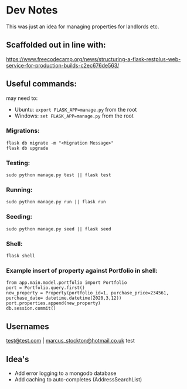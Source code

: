 # Dev Notes
This was just an idea for managing properties for landlords etc.

## Scaffolded out in line with:
https://www.freecodecamp.org/news/structuring-a-flask-restplus-web-service-for-production-builds-c2ec676de563/

## Useful commands:
may need to:
* Ubuntu: ``export FLASK_APP=manage.py`` from the root
* Windows: ``set FLASK_APP=manage.py`` from the root

### Migrations:
    flask db migrate -m "<Migration Message>"
    flask db upgrade

### Testing:
    sudo python manage.py test || flask test

### Running:
    sudo python manage.py run || flask run

### Seeding:
    sudo python manage.py seed || flask seed

### Shell:
    flask shell

### Example insert of property against Portfolio in shell:
    from app.main.model.portfolio import Portfolio
    port = Portfolio.query.first()
    new_property = Property(portfolio_id=1, purchase_price=234561, purchase_date= datetime.datetime(2020,3,12))
    port.properties.append(new_property)
    db.session.commit()


## Usernames
test@test.com | marcus_stockton@hotmail.co.uk
test


## Idea's
* Add error logging to a mongodb database
* Add caching to auto-completes (AddressSearchList)
